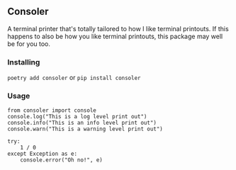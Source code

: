 ## Consoler

A terminal printer that's totally tailored to how I like terminal printouts. If this happens to also be how you like terminal printouts, this package may well be for you too.

### Installing

`poetry add consoler` or `pip install consoler`

### Usage

    from consoler import console
    console.log("This is a log level print out")
    console.info("This is an info level print out")
    console.warn("This is a warning level print out")

    try:
        1 / 0
    except Exception as e:
        console.error("Oh no!", e)

